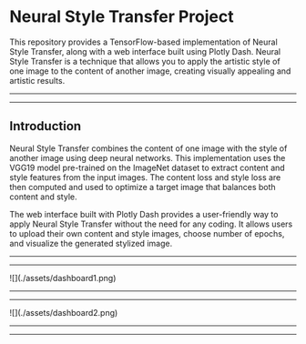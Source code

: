 # Neural Style Transfer Project

This repository provides a TensorFlow-based implementation of Neural Style Transfer, along with a web interface built using Plotly Dash. Neural Style Transfer is a technique that allows you to apply the artistic style of one image to the content of another image, creating visually appealing and artistic results.
<hr><hr/>

## Introduction
Neural Style Transfer combines the content of one image with the style of another image using deep neural networks. This implementation uses the VGG19 model pre-trained on the ImageNet dataset to extract content and style features from the input images. The content loss and style loss are then computed and used to optimize a target image that balances both content and style.

The web interface built with Plotly Dash provides a user-friendly way to apply Neural Style Transfer without the need for any coding. It allows users to upload their own content and style images, choose number of epochs, and visualize the generated stylized image.

<hr><hr/>
![](./assets/dashboard1.png)
<hr><hr/>
![](./assets/dashboard2.png)
<hr><hr/>

